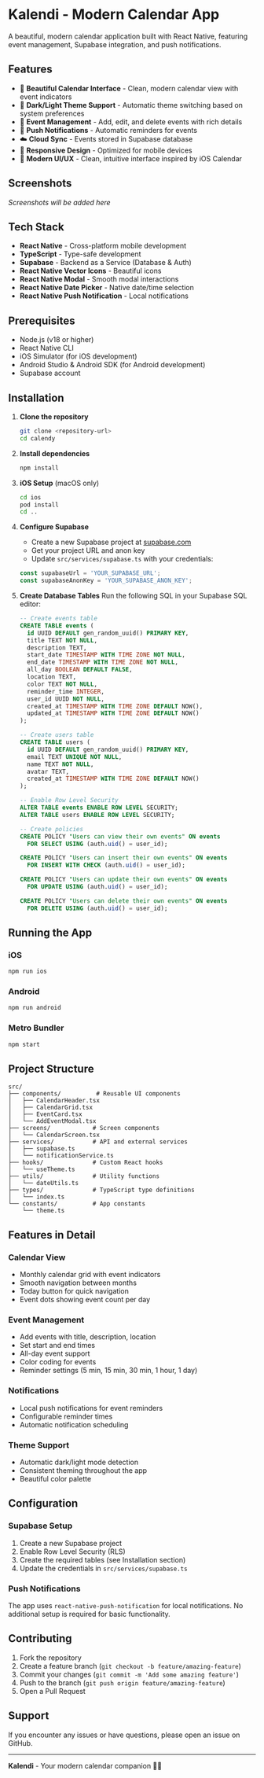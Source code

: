 # Kalendi - Modern Calendar App

A beautiful, modern calendar application built with React Native, featuring event management, Supabase integration, and push notifications.

## Features

- 📅 **Beautiful Calendar Interface** - Clean, modern calendar view with event indicators
- 🎨 **Dark/Light Theme Support** - Automatic theme switching based on system preferences
- 📝 **Event Management** - Add, edit, and delete events with rich details
- 🔔 **Push Notifications** - Automatic reminders for events
- ☁️ **Cloud Sync** - Events stored in Supabase database
- 📱 **Responsive Design** - Optimized for mobile devices
- 🎯 **Modern UI/UX** - Clean, intuitive interface inspired by iOS Calendar

## Screenshots

_Screenshots will be added here_

## Tech Stack

- **React Native** - Cross-platform mobile development
- **TypeScript** - Type-safe development
- **Supabase** - Backend as a Service (Database & Auth)
- **React Native Vector Icons** - Beautiful icons
- **React Native Modal** - Smooth modal interactions
- **React Native Date Picker** - Native date/time selection
- **React Native Push Notification** - Local notifications

## Prerequisites

- Node.js (v18 or higher)
- React Native CLI
- iOS Simulator (for iOS development)
- Android Studio & Android SDK (for Android development)
- Supabase account

## Installation

1. **Clone the repository**

   ```bash
   git clone <repository-url>
   cd calendy
   ```

2. **Install dependencies**

   ```bash
   npm install
   ```

3. **iOS Setup** (macOS only)

   ```bash
   cd ios
   pod install
   cd ..
   ```

4. **Configure Supabase**

   - Create a new Supabase project at [supabase.com](https://supabase.com)
   - Get your project URL and anon key
   - Update `src/services/supabase.ts` with your credentials:

   ```typescript
   const supabaseUrl = 'YOUR_SUPABASE_URL';
   const supabaseAnonKey = 'YOUR_SUPABASE_ANON_KEY';
   ```

5. **Create Database Tables**
   Run the following SQL in your Supabase SQL editor:

   ```sql
   -- Create events table
   CREATE TABLE events (
     id UUID DEFAULT gen_random_uuid() PRIMARY KEY,
     title TEXT NOT NULL,
     description TEXT,
     start_date TIMESTAMP WITH TIME ZONE NOT NULL,
     end_date TIMESTAMP WITH TIME ZONE NOT NULL,
     all_day BOOLEAN DEFAULT FALSE,
     location TEXT,
     color TEXT NOT NULL,
     reminder_time INTEGER,
     user_id UUID NOT NULL,
     created_at TIMESTAMP WITH TIME ZONE DEFAULT NOW(),
     updated_at TIMESTAMP WITH TIME ZONE DEFAULT NOW()
   );

   -- Create users table
   CREATE TABLE users (
     id UUID DEFAULT gen_random_uuid() PRIMARY KEY,
     email TEXT UNIQUE NOT NULL,
     name TEXT NOT NULL,
     avatar TEXT,
     created_at TIMESTAMP WITH TIME ZONE DEFAULT NOW()
   );

   -- Enable Row Level Security
   ALTER TABLE events ENABLE ROW LEVEL SECURITY;
   ALTER TABLE users ENABLE ROW LEVEL SECURITY;

   -- Create policies
   CREATE POLICY "Users can view their own events" ON events
     FOR SELECT USING (auth.uid() = user_id);

   CREATE POLICY "Users can insert their own events" ON events
     FOR INSERT WITH CHECK (auth.uid() = user_id);

   CREATE POLICY "Users can update their own events" ON events
     FOR UPDATE USING (auth.uid() = user_id);

   CREATE POLICY "Users can delete their own events" ON events
     FOR DELETE USING (auth.uid() = user_id);
   ```

## Running the App

### iOS

```bash
npm run ios
```

### Android

```bash
npm run android
```

### Metro Bundler

```bash
npm start
```

## Project Structure

```
src/
├── components/          # Reusable UI components
│   ├── CalendarHeader.tsx
│   ├── CalendarGrid.tsx
│   ├── EventCard.tsx
│   └── AddEventModal.tsx
├── screens/            # Screen components
│   └── CalendarScreen.tsx
├── services/           # API and external services
│   ├── supabase.ts
│   └── notificationService.ts
├── hooks/              # Custom React hooks
│   └── useTheme.ts
├── utils/              # Utility functions
│   └── dateUtils.ts
├── types/              # TypeScript type definitions
│   └── index.ts
└── constants/          # App constants
    └── theme.ts
```

## Features in Detail

### Calendar View

- Monthly calendar grid with event indicators
- Smooth navigation between months
- Today button for quick navigation
- Event dots showing event count per day

### Event Management

- Add events with title, description, location
- Set start and end times
- All-day event support
- Color coding for events
- Reminder settings (5 min, 15 min, 30 min, 1 hour, 1 day)

### Notifications

- Local push notifications for event reminders
- Configurable reminder times
- Automatic notification scheduling

### Theme Support

- Automatic dark/light mode detection
- Consistent theming throughout the app
- Beautiful color palette

## Configuration

### Supabase Setup

1. Create a new Supabase project
2. Enable Row Level Security (RLS)
3. Create the required tables (see Installation section)
4. Update the credentials in `src/services/supabase.ts`

### Push Notifications

The app uses `react-native-push-notification` for local notifications. No additional setup is required for basic functionality.

## Contributing

1. Fork the repository
2. Create a feature branch (`git checkout -b feature/amazing-feature`)
3. Commit your changes (`git commit -m 'Add some amazing feature'`)
4. Push to the branch (`git push origin feature/amazing-feature`)
5. Open a Pull Request

## Support

If you encounter any issues or have questions, please open an issue on GitHub.

---

**Kalendi** - Your modern calendar companion 📅✨
